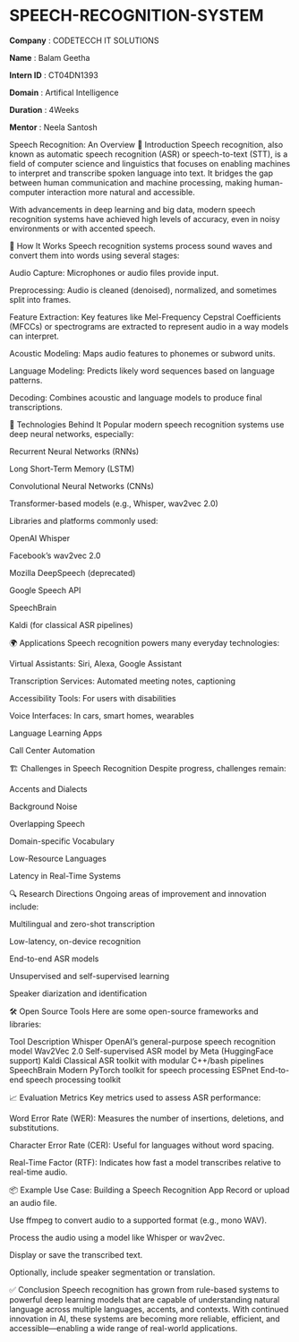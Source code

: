 # SPEECH-RECOGNITION-SYSTEM

**Company** : CODETECCH IT SOLUTIONS

**Name** : Balam Geetha

**Intern ID** : CT04DN1393

**Domain** : Artifical Intelligence

**Duration** : 4Weeks

**Mentor** : Neela Santosh

Speech Recognition: An Overview
📘 Introduction
Speech recognition, also known as automatic speech recognition (ASR) or speech-to-text (STT), is a field of computer science and linguistics that focuses on enabling machines to interpret and transcribe spoken language into text. It bridges the gap between human communication and machine processing, making human-computer interaction more natural and accessible.

With advancements in deep learning and big data, modern speech recognition systems have achieved high levels of accuracy, even in noisy environments or with accented speech.

🧠 How It Works
Speech recognition systems process sound waves and convert them into words using several stages:

Audio Capture: Microphones or audio files provide input.

Preprocessing: Audio is cleaned (denoised), normalized, and sometimes split into frames.

Feature Extraction: Key features like Mel-Frequency Cepstral Coefficients (MFCCs) or spectrograms are extracted to represent audio in a way models can interpret.

Acoustic Modeling: Maps audio features to phonemes or subword units.

Language Modeling: Predicts likely word sequences based on language patterns.

Decoding: Combines acoustic and language models to produce final transcriptions.

🔬 Technologies Behind It
Popular modern speech recognition systems use deep neural networks, especially:

Recurrent Neural Networks (RNNs)

Long Short-Term Memory (LSTM)

Convolutional Neural Networks (CNNs)

Transformer-based models (e.g., Whisper, wav2vec 2.0)

Libraries and platforms commonly used:

OpenAI Whisper

Facebook’s wav2vec 2.0

Mozilla DeepSpeech (deprecated)

Google Speech API

SpeechBrain

Kaldi (for classical ASR pipelines)

🌍 Applications
Speech recognition powers many everyday technologies:

Virtual Assistants: Siri, Alexa, Google Assistant

Transcription Services: Automated meeting notes, captioning

Accessibility Tools: For users with disabilities

Voice Interfaces: In cars, smart homes, wearables

Language Learning Apps

Call Center Automation

🏗️ Challenges in Speech Recognition
Despite progress, challenges remain:

Accents and Dialects

Background Noise

Overlapping Speech

Domain-specific Vocabulary

Low-Resource Languages

Latency in Real-Time Systems

🔍 Research Directions
Ongoing areas of improvement and innovation include:

Multilingual and zero-shot transcription

Low-latency, on-device recognition

End-to-end ASR models

Unsupervised and self-supervised learning

Speaker diarization and identification

🛠️ Open Source Tools
Here are some open-source frameworks and libraries:

Tool	Description
Whisper	OpenAI’s general-purpose speech recognition model
Wav2Vec 2.0	Self-supervised ASR model by Meta (HuggingFace support)
Kaldi	Classical ASR toolkit with modular C++/bash pipelines
SpeechBrain	Modern PyTorch toolkit for speech processing
ESPnet	End-to-end speech processing toolkit

📈 Evaluation Metrics
Key metrics used to assess ASR performance:

Word Error Rate (WER): Measures the number of insertions, deletions, and substitutions.

Character Error Rate (CER): Useful for languages without word spacing.

Real-Time Factor (RTF): Indicates how fast a model transcribes relative to real-time audio.

📦 Example Use Case: Building a Speech Recognition App
Record or upload an audio file.

Use ffmpeg to convert audio to a supported format (e.g., mono WAV).

Process the audio using a model like Whisper or wav2vec.

Display or save the transcribed text.

Optionally, include speaker segmentation or translation.

✅ Conclusion
Speech recognition has grown from rule-based systems to powerful deep learning models that are capable of understanding natural language across multiple languages, accents, and contexts. With continued innovation in AI, these systems are becoming more reliable, efficient, and accessible—enabling a wide range of real-world applications.
